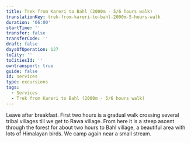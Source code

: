 ```yaml
---
title: Trek from Kareri to Bahl (2000m - 5/6 hours walk)
translationKey: trek-from-kareri-to-bahl-2000m-5-hours-walk
duration: '06:00'
startTime: ''
transfer: false
transferCode: ''
draft: false
daysOfOperation: 127
toCity: ''
toCitiesId: ''
owntransport: true
guide: false
id: services
type: excursions
tags:
  - Services
  - Trek from Kareri to Bahl (2000m - 5/6 hours walk)
---
```

Leave after breakfast. First two hours is a gradual walk crossing several tribal villages till we get to Rawa village. From here it is a steep ascent through the forest for about two hours to Bahl village, a beautiful area with lots of Himalayan birds. We camp again near a small stream.